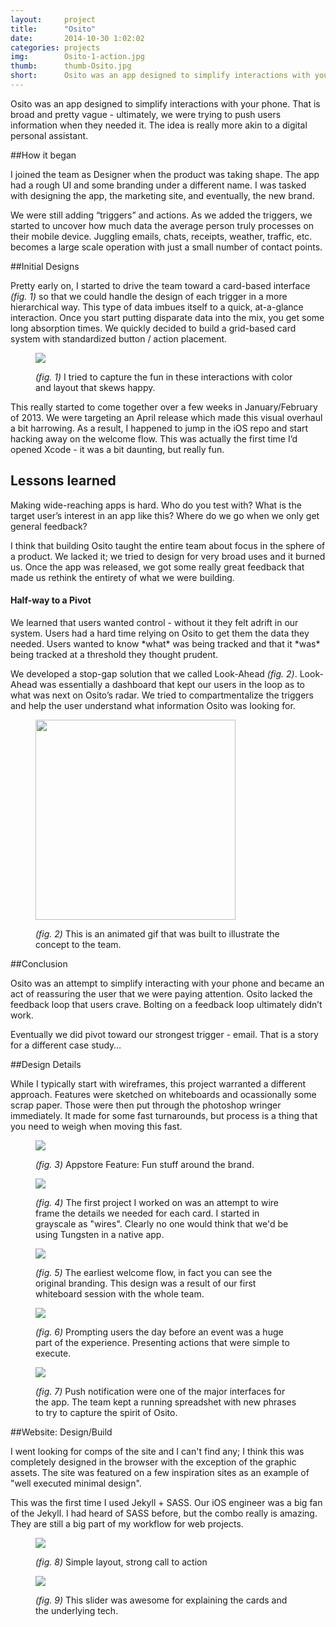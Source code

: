 ```yaml
---
layout:     project
title:      "Osito"
date:       2014-10-30 1:02:02
categories: projects
img:        Osito-1-action.jpg
thumb:      thumb-Osito.jpg
short:      Osito was an app designed to simplify interactions with your phone. That is broad and pretty vague - ultimately, we were trying to push users information when they needed it. The idea is really more akin to a digital personal assistant.
---
```

Osito was an app designed to simplify interactions with your phone. That is broad and pretty vague - ultimately, we were trying to push users information when they needed it. The idea is really more akin to a digital personal assistant.

##How it began

I joined the team as Designer when the product was taking shape. The app had a rough UI and some branding under a different name. I was tasked with designing the app, the marketing site, and eventually, the new brand.

We were still adding “triggers” and actions. As we added the triggers, we started to uncover how much data the average person truly processes on their mobile device. Juggling emails, chats, receipts, weather, traffic, etc. becomes a large scale operation with just a small number of contact points.

##Initial Designs

Pretty early on, I started to drive the team toward a card-based interface *(fig. 1)* so that we could handle the design of each trigger in a more hierarchical way. This type of data imbues itself to a quick, at-a-glance interaction. Once you start putting disparate data into the mix, you get some long absorption times. We quickly decided to build a grid-based card system with standardized button / action placement.

<figure>
  <img src="{{ site.url }}/img/Osito-2-cards.jpg">
  <figcaption>
    <p><em>(fig. 1)</em> I tried to capture the fun in these interactions with color and layout that skews happy.</p>
  </figcaption>
</figure>

This really started to come together over a few weeks in January/February of 2013. We were targeting an April release which made this visual overhaul a bit harrowing. As a result, I happened to jump in the iOS repo and start hacking away on the welcome flow. This was actually the first time I’d opened Xcode - it was a bit daunting, but really fun.

<div class="tall">

  <h2>Lessons learned</h2>

  <p>Making wide-reaching apps is hard. Who do you test with? What is the target user’s interest in an app like this? Where do we go when we only get general feedback?</p>

  <p>I think that building Osito taught the entire team about focus in the sphere of a product. We lacked it; we tried to design for very broad uses and it burned us. Once the app was released, we got some really great feedback that made us rethink the entirety of what we were building.</p>

  <h4>Half-way to a Pivot</h4>

  <p>We learned that users wanted control - without it they felt adrift in our system. Users had a hard time relying on Osito to get them the data they needed. Users wanted to know *what* was being tracked and that it *was* being tracked at a threshold they thought prudent.</p>

  <p>We developed a stop-gap solution that we called Look-Ahead <em>(fig. 2)</em>. Look-Ahead was essentially a dashboard that kept our users in the loop as to what was next on Osito’s radar. We tried to compartmentalize the triggers and help the user understand what information Osito was looking for.</p>

</div>

<figure class="tall">
  <img src="{{ site.url }}/img/Osito-4-lookahead.gif" width="320">
  <figcaption>
    <p><em>(fig. 2)</em> This is an animated gif that was built to illustrate the concept to the team.</p>
  </figcaption>
</figure>

##Conclusion

Osito was an attempt to simplify interacting with your phone and became an act of reassuring the user that we were paying attention. Osito lacked the feedback loop that users crave. Bolting on a feedback loop ultimately didn’t work.

Eventually we did pivot toward our strongest trigger - email. That is a story for a different case study…

##Design Details

While I typically start with wireframes, this project warranted a different approach. Features were sketched on whiteboards and ocassionally some scrap paper. Those were then put through the photoshop wringer immediately. It made for some fast turnarounds, but process is a thing that you need to weigh when moving this fast.

<figure class="details">
  <img src="{{ site.url }}/img/Osito-4-marketing.jpg">
  <figcaption>
    <p><em>(fig. 3)</em> Appstore Feature: Fun stuff around the brand.</p>
  </figcaption>
</figure>

<figure class="details">
  <img src="{{ site.url }}/img/Osito-5-wires.jpg">
  <figcaption>
    <p><em>(fig. 4)</em> The first project I worked on was an attempt to wire frame the details we needed for each card. I started in grayscale as "wires". Clearly no one would think that we'd be using Tungsten in a native app.</p>
  </figcaption>
</figure>

<figure class="details">
  <img src="{{ site.url }}/img/Osito-6-welcome.jpg">
  <figcaption>
    <p><em>(fig. 5)</em> The earliest welcome flow, in fact you can see the original branding. This design was a result of our first whiteboard session with the whole team.</p>
  </figcaption>
</figure>

<figure class="details">
  <img src="{{ site.url }}/img/Osito-8-flight-day-before.jpg">
  <figcaption>
    <p><em>(fig. 6)</em> Prompting users the day before an event was a huge part of the experience. Presenting actions that were simple to execute.</p>
  </figcaption>
</figure>

<figure class="details last">
  <img src="{{ site.url }}/img/Osito-7-action.jpg">
  <figcaption>
    <p><em>(fig. 7)</em> Push notification were one of the major interfaces for the app. The team kept a running spreadshet with new phrases to try to capture the spirit of Osito.</p>
  </figcaption>
</figure>

##Website: Design/Build

I went looking for comps of the site and I can't find any; I think this was completely designed in the browser with the exception of the graphic assets. The site was featured on a few inspiration sites as an example of "well executed minimal design".

This was the first time I used Jekyll + SASS. Our iOS engineer was a big fan of the Jekyll. I had heard of SASS before, but the combo really is amazing. They are still a big part of my workflow for web projects.

<figure class="details">
  <img src="{{ site.url }}/img/Osito-9-website.jpg">
  <figcaption>
    <p><em>(fig. 8)</em> Simple layout, strong call to action</p>
  </figcaption>
</figure>

<figure class="details">
  <img src="{{ site.url }}/img/Osito-10-website.jpg">
  <figcaption>
    <p><em>(fig. 9)</em> This slider was awesome for explaining the cards and the underlying tech.</p>
  </figcaption>
</figure>
